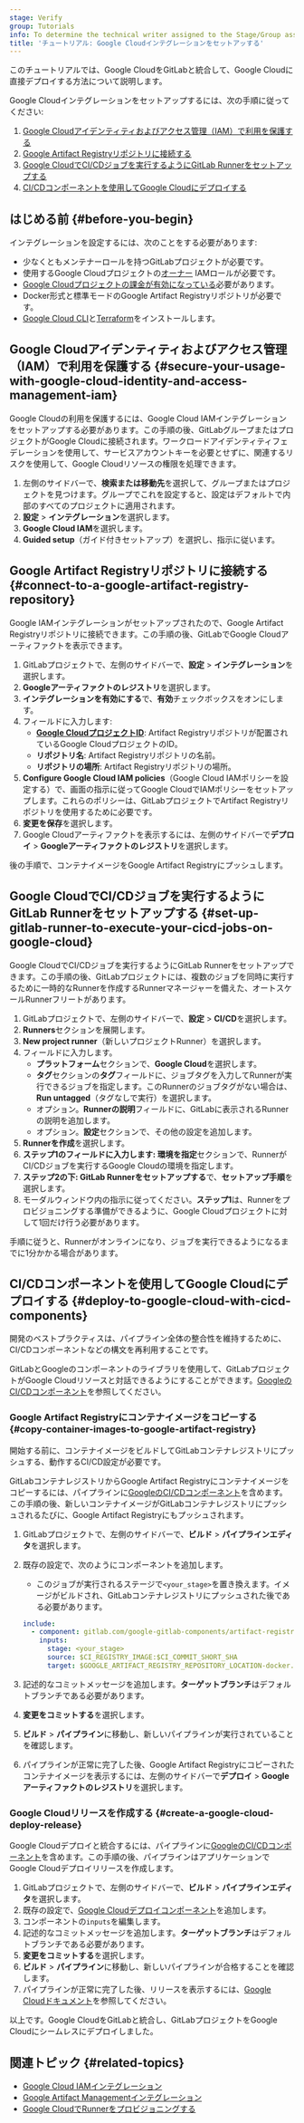 ```yaml
---
stage: Verify
group: Tutorials
info: To determine the technical writer assigned to the Stage/Group associated with this page, see https://handbook.gitlab.com/handbook/product/ux/technical-writing/#assignments
title: 'チュートリアル: Google Cloudインテグレーションをセットアッする'
---
```


<!-- vale gitlab_base.FutureTense = NO -->

このチュートリアルでは、Google CloudをGitLabと統合して、Google Cloudに直接デプロイする方法について説明します。

Google Cloudインテグレーションをセットアップするには、次の手順に従ってください:

1. [Google Cloudアイデンティティおよびアクセス管理（IAM）で利用を保護する](#secure-your-usage-with-google-cloud-identity-and-access-management-iam)
1. [Google Artifact Registryリポジトリに接続する](#connect-to-a-google-artifact-registry-repository)
1. [Google CloudでCI/CDジョブを実行するようにGitLab Runnerをセットアップする](#set-up-gitlab-runner-to-execute-your-cicd-jobs-on-google-cloud)
1. [CI/CDコンポーネントを使用してGoogle Cloudにデプロイする](#deploy-to-google-cloud-with-cicd-components)

## はじめる前 {#before-you-begin}

インテグレーションを設定するには、次のことをする必要があります:

- 少なくともメンテナーロールを持つGitLabプロジェクトが必要です。
- 使用するGoogle Cloudプロジェクトの[オーナー](https://cloud.google.com/iam/docs/understanding-roles#owner) IAMロールが必要です。
- [Google Cloudプロジェクトの課金が有効になっている](https://cloud.google.com/billing/docs/how-to/verify-billing-enabled#confirm_billing_is_enabled_on_a_project)必要があります。
- Docker形式と標準モードのGoogle Artifact Registryリポジトリが必要です。
- [Google Cloud CLI](https://cloud.google.com/sdk/docs/install)と[Terraform](https://developer.hashicorp.com/terraform/install)をインストールします。

## Google Cloudアイデンティティおよびアクセス管理（IAM）で利用を保護する {#secure-your-usage-with-google-cloud-identity-and-access-management-iam}

Google Cloudの利用を保護するには、Google Cloud IAMインテグレーションをセットアップする必要があります。この手順の後、GitLabグループまたはプロジェクトがGoogle Cloudに接続されます。ワークロードアイデンティティフェデレーションを使用して、サービスアカウントキーを必要とせずに、関連するリスクを使用して、Google Cloudリソースの権限を処理できます。

1. 左側のサイドバーで、**検索または移動先**を選択して、グループまたはプロジェクトを見つけます。グループでこれを設定すると、設定はデフォルトで内部のすべてのプロジェクトに適用されます。
1. **設定** > **インテグレーション**を選択します。
1. **Google Cloud IAM**を選択します。
1. **Guided setup**（ガイド付きセットアップ）を選択し、指示に従います。

## Google Artifact Registryリポジトリに接続する {#connect-to-a-google-artifact-registry-repository}

Google IAMインテグレーションがセットアップされたので、Google Artifact Registryリポジトリに接続できます。この手順の後、GitLabでGoogle Cloudアーティファクトを表示できます。

1. GitLabプロジェクトで、左側のサイドバーで、**設定** > **インテグレーション**を選択します。
1. **Googleアーティファクトのレジストリ**を選択します。
1. **インテグレーションを有効にする**で、**有効**チェックボックスをオンにします。
1. フィールドに入力します:
   - **[Google CloudプロジェクトID](https://cloud.google.com/resource-manager/docs/creating-managing-projects#identifying_projects)**: Artifact Registryリポジトリが配置されているGoogle CloudプロジェクトのID。
   - **リポジトリ名**: Artifact Registryリポジトリの名前。
   - **リポジトリの場所**: Artifact Registryリポジトリの場所。
1. **Configure Google Cloud IAM policies**（Google Cloud IAMポリシーを設定する）で、画面の指示に従ってGoogle CloudでIAMポリシーをセットアップします。これらのポリシーは、GitLabプロジェクトでArtifact Registryリポジトリを使用するために必要です。
1. **変更を保存**を選択します。
1. Google Cloudアーティファクトを表示するには、左側のサイドバーで**デプロイ** > **Googleアーティファクトのレジストリ**を選択します。

後の手順で、コンテナイメージをGoogle Artifact Registryにプッシュします。

## Google CloudでCI/CDジョブを実行するようにGitLab Runnerをセットアップする {#set-up-gitlab-runner-to-execute-your-cicd-jobs-on-google-cloud}

Google CloudでCI/CDジョブを実行するようにGitLab Runnerをセットアップできます。この手順の後、GitLabプロジェクトには、複数のジョブを同時に実行するために一時的なRunnerを作成するRunnerマネージャーを備えた、オートスケールRunnerフリートがあります。

1. GitLabプロジェクトで、左側のサイドバーで、**設定** > **CI/CD**を選択します。
1. **Runners**セクションを展開します。
1. **New project runner**（新しいプロジェクトRunner）を選択します。
1. フィールドに入力します。
   - **プラットフォーム**セクションで、**Google Cloud**を選択します。
   - **タグ**セクションの**タグ**フィールドに、ジョブタグを入力してRunnerが実行できるジョブを指定します。このRunnerのジョブタグがない場合は、**Run untagged**（タグなしで実行）を選択します。
   - オプション。**Runnerの説明**フィールドに、GitLabに表示されるRunnerの説明を追加します。
   - オプション。**設定**セクションで、その他の設定を追加します。
1. **Runnerを作成**を選択します。
1. **ステップ1のフィールドに入力します: 環境を指定**セクションで、RunnerがCI/CDジョブを実行するGoogle Cloudの環境を指定します。
1. **ステップ2の下: GitLab Runnerをセットアップする**で、**セットアップ手順**を選択します。
1. モーダルウィンドウ内の指示に従ってください。**ステップ1**は、Runnerをプロビジョニングする準備ができるように、Google Cloudプロジェクトに対して1回だけ行う必要があります。

手順に従うと、Runnerがオンラインになり、ジョブを実行できるようになるまでに1分かかる場合があります。

## CI/CDコンポーネントを使用してGoogle Cloudにデプロイする {#deploy-to-google-cloud-with-cicd-components}

開発のベストプラクティスは、パイプライン全体の整合性を維持するために、CI/CDコンポーネントなどの構文を再利用することです。

GitLabとGoogleのコンポーネントのライブラリを使用して、GitLabプロジェクトがGoogle Cloudリソースと対話できるようにすることができます。[GoogleのCI/CDコンポーネント](https://gitlab.com/google-gitlab-components)を参照してください。

### Google Artifact Registryにコンテナイメージをコピーする {#copy-container-images-to-google-artifact-registry}

開始する前に、コンテナイメージをビルドしてGitLabコンテナレジストリにプッシュする、動作するCI/CD設定が必要です。

GitLabコンテナレジストリからGoogle Artifact Registryにコンテナイメージをコピーするには、パイプラインに[GoogleのCI/CDコンポーネント](https://gitlab.com/explore/catalog/google-gitlab-components/artifact-registry)を含めます。この手順の後、新しいコンテナイメージがGitLabコンテナレジストリにプッシュされるたびに、Google Artifact Registryにもプッシュされます。

1. GitLabプロジェクトで、左側のサイドバーで、**ビルド** > **パイプラインエディタ**を選択します。
1. 既存の設定で、次のようにコンポーネントを追加します。
   - このジョブが実行されるステージで`<your_stage>`を置き換えます。イメージがビルドされ、GitLabコンテナレジストリにプッシュされた後である必要があります。

   ```yaml
   include:
     - component: gitlab.com/google-gitlab-components/artifact-registry/upload-artifact-registry@main
       inputs:
         stage: <your_stage>
         source: $CI_REGISTRY_IMAGE:$CI_COMMIT_SHORT_SHA
         target: $GOOGLE_ARTIFACT_REGISTRY_REPOSITORY_LOCATION-docker.pkg.dev/$GOOGLE_ARTIFACT_REGISTRY_PROJECT_ID/$GOOGLE_ARTIFACT_REGISTRY_REPOSITORY_NAME/$CI_PROJECT_NAME:$CI_COMMIT_SHORT_SHA
   ```

1. 記述的なコミットメッセージを追加します。**ターゲットブランチ**はデフォルトブランチである必要があります。
1. **変更をコミットする**を選択します。
1. **ビルド** > **パイプライン**に移動し、新しいパイプラインが実行されていることを確認します。
1. パイプラインが正常に完了した後、Google Artifact Registryにコピーされたコンテナイメージを表示するには、左側のサイドバーで**デプロイ** > **Googleアーティファクトのレジストリ**を選択します。

### Google Cloudリリースを作成する {#create-a-google-cloud-deploy-release}

Google Cloudデプロイと統合するには、パイプラインに[GoogleのCI/CDコンポーネント](https://gitlab.com/explore/catalog/google-gitlab-components/cloud-deploy)を含めます。この手順の後、パイプラインはアプリケーションでGoogle Cloudデプロイリリースを作成します。

1. GitLabプロジェクトで、左側のサイドバーで、**ビルド** > **パイプラインエディタ**を選択します。
1. 既存の設定で、[Google Cloudデプロイコンポーネント](https://gitlab.com/explore/catalog/google-gitlab-components/cloud-deploy)を追加します。
1. コンポーネントの`inputs`を編集します。
1. 記述的なコミットメッセージを追加します。**ターゲットブランチ**はデフォルトブランチである必要があります。
1. **変更をコミットする**を選択します。
1. **ビルド** > **パイプライン**に移動し、新しいパイプラインが合格することを確認します。
1. パイプラインが正常に完了した後、リリースを表示するには、[Google Cloudドキュメント](https://cloud.google.com/deploy/docs/view-release)を参照してください。

以上です。Google CloudをGitLabと統合し、GitLabプロジェクトをGoogle Cloudにシームレスにデプロイしました。

## 関連トピック {#related-topics}

- [Google Cloud IAMインテグレーション](../../integration/google_cloud_iam.md)
- [Google Artifact Managementインテグレーション](../../user/project/integrations/google_artifact_management.md)
- [Google CloudでRunnerをプロビジョニングする](../../ci/runners/provision_runners_google_cloud.md)
